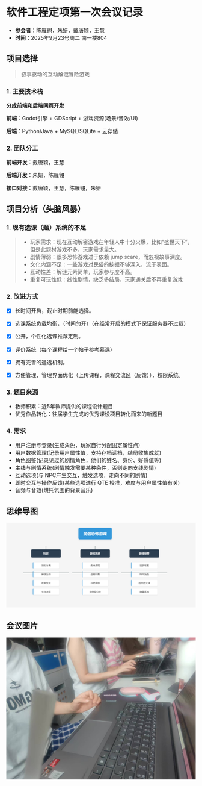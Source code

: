 

# 软件工程定项第一次会议记录

 * **参会者**：陈雁翎，朱妍，戴唐颖，王慧
 * **时间**：2025年9月23号周二 南一楼804

## 项目选择
> 叙事驱动的互动解谜冒险游戏
### 1. 主要技术栈
**分成前端和后端网页开发**

**前端**：Godot引擎 + GDScript + 游戏资源(场景/音效/UI)

**后端**：Python/Java + MySQL/SQLite + 云存储


### 2. 团队分工

**前端开发**：戴唐颖，王慧

**后端开发**：朱妍，陈雁翎

**接口对接**：戴唐颖，王慧，陈雁翎，朱妍


   

## 项目分析（头脑风暴）

### 1. 现有选课（题）系统的不足
>* 玩家需求：现在互动解密游戏在年轻人中十分火爆，比如“盛世天下”，但是此题材游戏不多，玩家需求量大。
>* 剧情薄弱：很多恐怖游戏过于依赖 jump scare，而忽视故事深度。
>* 文化内涵不足：一些游戏对民俗的挖掘不够深入，流于表面。
>* 互动性差：解谜元素简单，玩家参与度不高。
>* 重复可玩性低：线性剧情，缺乏多结局，玩家通关后不再重复游戏

### 2. 改进方式

- [x] 长时间开启，截止时期前能选择。

- [x] 选课系统负载均衡，（时间匀开）（在经常开启的模式下保证服务器不过载）

- [x] 公开，个性化选课推荐定制。

- [x] 评价系统（每个课程给一个帖子参考慕课）

- [x] 拥有完善的退选机制。

- [x] 方便管理，管理界面优化（上传课程，课程交流区（反馈）），权限系统。



### 3. 题目来源

* ​教师积累​：近5年教师提供的课程设计题目
* ​优秀作品转化​：往届学生完成的优秀课设项目转化而来的新题目



### 4. 需求

* 用户注册与登录(生成角色，玩家自行分配固定属性点)
* 用户数据管理(记录用户属性值，支持存档读档，结局收集成就)
* 角色图鉴(记录见过的剧情角色，他们的姓名、身份、好感值等)
* 主线与剧情系统(剧情触发需要某种条件，否则走向支线剧情)
* 互动选项(与 NPC产生交互，触发选项，走向不同的剧情)
* 即时交互与操作反馈(某些选项进行 QTE 校准，难度与用户属性值有关)
* 音频与音效(烘托氛围的背景音乐)

## 思维导图
![alt text](思维导图.png)

## 会议图片
![alt text](会议记录.jpg)

